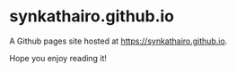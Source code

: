 # synkathairo.github.io
A Github pages site hosted at https://synkathairo.github.io. 

<!--[2021-11-11](https://synkathairo.github.io/2021-11-11)-->

Hope you enjoy reading it!
